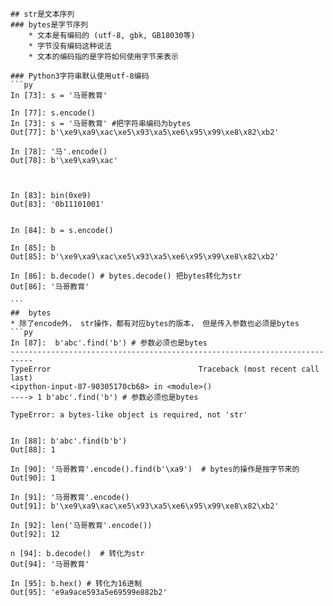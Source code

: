    ## str是文本序列
    ### bytes是字节序列
        * 文本是有编码的 (utf-8, gbk, GB18030等)
        * 字节没有编码这种说法
        * 文本的编码指的是字符如何使用字节来表示

    ### Python3字符串默认使用utf-8编码
    ```py
    In [73]: s = '马哥教育'

    In [77]: s.encode() 
    In [73]: s = '马哥教育' #把字符串编码为bytes
    Out[77]: b'\xe9\xa9\xac\xe5\x93\xa5\xe6\x95\x99\xe8\x82\xb2'

    In [78]: '马'.encode()
    Out[78]: b'\xe9\xa9\xac'



    In [83]: bin(0xe9)
    Out[83]: '0b11101001'


    In [84]: b = s.encode()

    In [85]: b
    Out[85]: b'\xe9\xa9\xac\xe5\x93\xa5\xe6\x95\x99\xe8\x82\xb2'

    In [86]: b.decode() # bytes.decode() 把bytes转化为str
    Out[86]: '马哥教育'

    ```
    ##  bytes
    * 除了encode外， str操作，都有对应bytes的版本， 但是传入参数也必须是bytes
    ```py
    In [87]:  b'abc'.find('b') # 参数必须也是bytes
    ---------------------------------------------------------------------------
    TypeError                                 Traceback (most recent call last)
    <ipython-input-87-90305170cb68> in <module>()
    ----> 1 b'abc'.find('b') # 参数必须也是bytes

    TypeError: a bytes-like object is required, not 'str'


    In [88]: b'abc'.find(b'b')
    Out[88]: 1

    In [90]: '马哥教育'.encode().find(b'\xa9')  # bytes的操作是按字节来的
    Out[90]: 1

    In [91]: '马哥教育'.encode()
    Out[91]: b'\xe9\xa9\xac\xe5\x93\xa5\xe6\x95\x99\xe8\x82\xb2'

    In [92]: len('马哥教育'.encode())
    Out[92]: 12

    n [94]: b.decode()  # 转化为str
    Out[94]: '马哥教育'

    In [95]: b.hex() # 转化为16进制
    Out[95]: 'e9a9ace593a5e69599e882b2'





